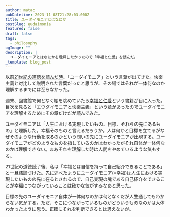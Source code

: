```yaml
---
author: matac
pubDatetime: 2023-11-08T21:28:03.000Z
title: ユーダイモニアとはなにか
postSlug: eudaimonia
featured: false
draft: false
tags:
  - philosophy
ogImage: ""
description: |
  ユーダイモニアとはなにかを理解したかったので「幸福と仁愛」を読んだ。
_template: blog_post
---
```


以前[21世紀の道徳を読んだ時](/posts/21-moral)、「ユーダイモニア」という言葉が出てきた。快楽主義と対比して説明された言葉だったと思うが、その場ではそれが一体何なのか理解するまでには至らなかった。

週末、図書館で何となく棚を眺めていたら[幸福と仁愛](https://amzn.asia/d/bVQy8kN)という書籍が目に入った。目次を見ると「エウダイモニアと快楽主義」という章があったのでユーダイモニアを理解するためにその章だけだが読んでみた。

ユーダイモニアは「人生における実現したいもの、目標、それらの先にあるもの」と理解した。幸福そのものと言えるだろうか。人は何かと目標を立てるがなぜそのような行動を取るのかという問いの先にユーダイモニアが出現する。ユーダイモニアがどのようなものを指しているのかはわかったがそれ自体が一体何なのかは理解できない。まあそれを理解した時は人間をやめているような気もする。

21世紀の道徳読了後、私は「幸福とは自信を持って自己紹介できることである」と一旦結論づけた。先に述べたようにユーダイモニア(=幸福)は人生における実現したいものの先に在るとされるので、自己実現の塊である自己紹介をできることが幸福につながっていることは確かな気がするなあと思った。

目標の先のユーダイモニア自体が一体何なのかは何となくだが人生通してもわからない気がする。ただ、そこにつながっているものがどういうものなのかは大体わかったように思う。正確にそれを判断できるとは思えないが。
